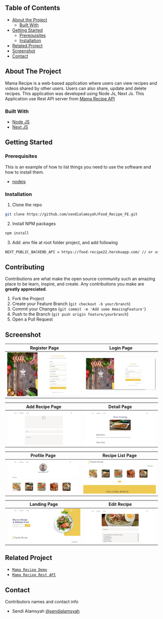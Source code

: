 <!-- TABLE OF CONTENTS -->
## Table of Contents

* [About the Project](#about-the-project)
  * [Built With](#built-with)
* [Getting Started](#getting-started)
  * [Prerequisites](#prerequisites)
  * [Installation](#installation)
* [Related Project](#related-project)
* [Screenshot](#screenshot)
* [Contact](#contact)



<!-- ABOUT THE PROJECT -->
## About The Project


Mama Recipe is a web-based application where users can view recipes and videos shared by other users. Users can also share, update and delete recipes. This application was developed using Node Js, Next Js.
This Application use Rest API server from [Mama Recipe API](https://food-recipe22.herokuapp.com/)

### Built With

* [Node JS](https://nodejs.org/en/docs/)
* [Next JS](https://nextjs.org/)



<!-- GETTING STARTED -->
## Getting Started

### Prerequisites

This is an example of how to list things you need to use the software and how to install them.

* [nodejs](https://nodejs.org/en/download/)

### Installation

1. Clone the repo
```sh
git clone https://github.com/sendialamsyah/Food_Recipe_FE.git
```
2. Install NPM packages
```sh
npm install
```
3. Add .env file at root folder project, and add following
```sh
NEXT_PUBLIC_BACKEND_API = https://food-recipe22.herokuapp.com/ // or use your own

```

<!-- CONTRIBUTING -->
## Contributing

Contributions are what make the open source community such an amazing place to be learn, inspire, and create. Any contributions you make are **greatly appreciated**.

1. Fork the Project
2. Create your Feature Branch (`git checkout -b your/branch`)
3. Commit your Changes (`git commit -m 'Add some AmazingFeature'`)
4. Push to the Branch (`git push origin feature/yourbranch`)
5. Open a Pull Request

<!-- SCREENSHOT -->
## Screenshot

| Register Page  | Login Page |
| ------------- | ------------- |
| ![register](/images/register.jpg?raw=true "Landing Page") | ![login](/images/login.jpg?raw=true "Login Page") |

| Add Recipe Page | Detail Page |
| ------------- | ------------- |
| ![add recipe](/images/add.jpg?raw=true "Add Recipe Page") | ![detail recipe](/images/detail.jpg?raw=true "Detail Recipe Page")|

| Profile Page | Recipe List Page |
| ------------- | ------------- |
| ![profile](/images/profile.jpg?raw=true "Profile Page") | ![recipe list](/images/foodlist.jpg?raw=true "Recipe Page") |

| Landing Page | Edit Recipe |
| ------------- | ------------- |
| ![landing](/images/landing.jpg?raw=true "Landing Page") | ![edit recipe](/images/edit.jpg?raw=true "Efit Page") |


<!-- RELATED PROJECT -->
## Related Project
* [`Mama Recipe Demo`](https://food-recipe-orpin.vercel.app/)
* [`Mama Recipe Rest API`](https://food-recipe22.herokuapp.com/)


<!-- CONTACT -->
## Contact

Contributors names and contact info

* Sendi Alamsyah [@sendialamsyah](https://github.com/sendialamsyah)